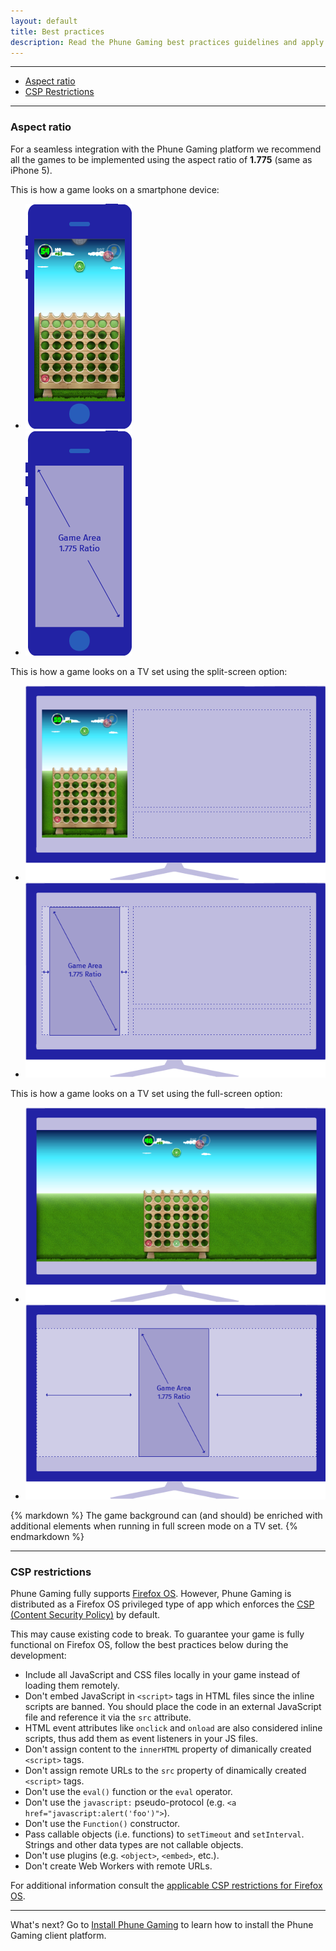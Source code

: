 ```yaml
---
layout: default
title: Best practices
description: Read the Phune Gaming best practices guidelines and apply them to your game development
---
```


---

<div data-magellan-expedition="fixed" data-options="destination_threshold: 65;">
    <ul class="sub-nav">
        <li data-magellan-arrival="aspect-ratio"><a href="#aspect-ratio">Aspect ratio</a></li>
        <li data-magellan-arrival="csp-restrictions"><a href="#csp-restrictions">CSP Restrictions</a></li>
    </ul>
</div>

---

<a name="aspect-ratio"></a>
<h3 data-magellan-destination="aspect-ratio">Aspect ratio</h3>

For a seamless integration with the Phune Gaming platform we recommend all the games to be implemented using the aspect ratio of **1.775** (same as iPhone 5).

This is how a game looks on a smartphone device:

<ul class="small-block-grid-1 medium-block-grid-2">
    <li class="text-center">
        <img id="" src="img/ratio/mobile.png" alt="Mobile aspect ration" />
    </li>
    <li class="text-center">
        <img id="" src="img/ratio/mobile-hover.png" alt="Mobile aspect ration" />
    </li>
</ul>

This is how a game looks on a TV set using the split-screen option:

<ul class="small-block-grid-1 medium-block-grid-2">
    <li class="text-center">
        <img id="" src="img/ratio/tv-split.png" alt="TV split-screen aspect ration" />
    </li>
    <li class="text-center">
        <img id="" src="img/ratio/tv-split-hover.png" alt="TV split-screen aspect ration" />
    </li>
</ul>

This is how a game looks on a TV set using the full-screen option:

<ul class="small-block-grid-1 medium-block-grid-2">
    <li class="text-center">
        <img id="" src="img/ratio/tv-full.png" alt="TV full-screen aspect ration" />
    </li>
    <li class="text-center">
        <img id="" src="img/ratio/tv-full-hover.png" alt="TV full-screen aspect ration" />
    </li>
</ul>

<div class="panel callout radius">
{% markdown %}
The game background can (and should) be enriched with additional elements when running in full screen mode on a TV set.
{% endmarkdown %}
</div>

---

<a name="csp-restrictions"></a>
<h3 data-magellan-destination="csp-restrictions">CSP restrictions</h3>

Phune Gaming fully supports [Firefox OS](https://developer.mozilla.org/en-US/Firefox_OS). However, Phune Gaming is distributed as a Firefox OS privileged type of app which enforces the [CSP (Content Security Policy)](https://developer.mozilla.org/en-US/docs/Security/CSP/Introducing_Content_Security_Policy) by default.

This may cause existing code to break. To guarantee your game is fully functional on Firefox OS, follow the best practices below during the development:

* Include all JavaScript and CSS files locally in your game instead of loading them remotely.
* Don't embed JavaScript in `<script>` tags in HTML files since the inline scripts are banned. You should place the code in an external JavaScript file and reference it via the `src` attribute. 
* HTML event attributes like `onclick` and `onload` are also considered inline scripts, thus add them as event listeners in your JS files.
* Don't assign content to the `innerHTML` property of dimanically created `<script>` tags.
* Don't assign remote URLs to the `src` property of dinamically created `<script>` tags.
* Don't use the `eval()` function or the `eval` operator.
* Don't use the `javascript:` pseudo-protocol (e.g. `<a href="javascript:alert('foo')">`).
* Don't use the `Function()` constructor.
* Pass callable objects (i.e. functions) to `setTimeout` and `setInterval`. Strings and other data types are not callable objects.
* Don't use plugins (e.g. `<object>`, `<embed>`, etc.).
* Don't create Web Workers with remote URLs.

For additional information consult the [applicable CSP restrictions for Firefox OS](https://developer.mozilla.org/en-US/Apps/CSP).

---

What's next? Go to [Install Phune Gaming](install.html) to learn how to install the Phune Gaming client platform.
